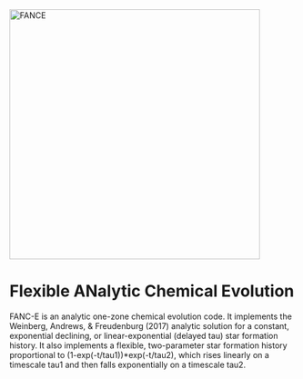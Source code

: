 <img width="440" alt="FANCE" src="https://github.com/nmgountanis/FANC-E/assets/143458646/ade14d88-c85a-4de4-9334-8a8e2eb1ab82">

# Flexible ANalytic Chemical Evolution

FANC-E is an analytic one-zone chemical evolution code. It implements the Weinberg, Andrews, & Freudenburg (2017) analytic solution for a constant, exponential declining, or linear-exponential (delayed tau) star formation history. It also implements a flexible, two-parameter star formation history proportional to (1-exp(-t/tau1))*exp(-t/tau2), which rises linearly on a timescale tau1 and then falls exponentially on a timescale tau2.


